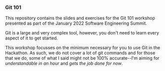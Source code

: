 ### Git 101

This repository contains the slides and exercises for the Git 101 workshop presented as part of the January 2022 Software Engineering Summit.

Git is a large and very complex tool, however, you don't need to learn every aspect of it to get started.

This workshop focusses on the minimum necessary for you to use Git in the Hackathon. As such, we do not cover a lot of git commands and for those that we do, some of what I said might not be 100% accurate--I'm aiming for _understandable in an hour_ and _gets the job done for now_.
